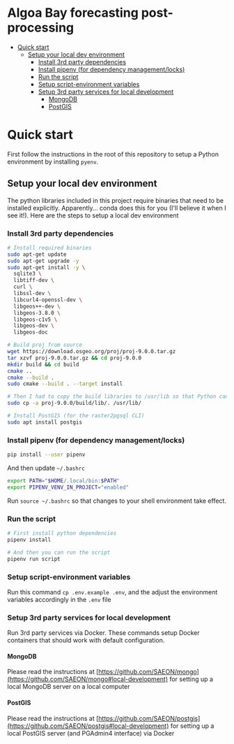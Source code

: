 # Algoa Bay forecasting post-processing

<!-- START doctoc generated TOC please keep comment here to allow auto update -->
<!-- DON'T EDIT THIS SECTION, INSTEAD RE-RUN doctoc TO UPDATE -->

- [Quick start](#quick-start)
  - [Setup your local dev environment](#setup-your-local-dev-environment)
    - [Install 3rd party dependencies](#install-3rd-party-dependencies)
    - [Install pipenv (for dependency management/locks)](#install-pipenv-for-dependency-managementlocks)
    - [Run the script](#run-the-script)
    - [Setup script-environment variables](#setup-script-environment-variables)
    - [Setup 3rd party services for local development](#setup-3rd-party-services-for-local-development)
      - [MongoDB](#mongodb)
      - [PostGIS](#postgis)

<!-- END doctoc generated TOC please keep comment here to allow auto update -->

# Quick start

First follow the instructions in the root of this repository to setup a Python environment by installing `pyenv`.

## Setup your local dev environment

The python libraries included in this project require binaries that need to be installed explicitly. Apparently... conda does this for you (I'll believe it when I see it!). Here are the steps to setup a local dev environment

### Install 3rd party dependencies

```sh
# Install required binaries
sudo apt-get update
sudo apt-get upgrade -y
sudo apt-get install -y \
  sqlite3 \
  libtiff-dev \
  curl \
  libssl-dev \
  libcurl4-openssl-dev \
  libgeos++-dev \
  libgeos-3.8.0 \
  libgeos-c1v5 \
  libgeos-dev \
  libgeos-doc

# Build proj from source
wget https://download.osgeo.org/proj/proj-9.0.0.tar.gz
tar xzvf proj-9.0.0.tar.gz && cd proj-9.0.0
mkdir build && cd build
cmake ..
cmake --build .
sudo cmake --build . --target install

# Then I had to copy the build libraries to /usr/lib so that Python can use them
sudo cp -a proj-9.0.0/build/lib/. /usr/lib/

# Install PostGIS (for the raster2pgsql CLI)
sudo apt install postgis
```

### Install pipenv (for dependency management/locks)

```sh
pip install --user pipenv
```

And then update `~/.bashrc`

```sh
export PATH="$HOME/.local/bin:$PATH"
export PIPENV_VENV_IN_PROJECT="enabled"
```

Run `source ~/.bashrc` so that changes to your shell environment take effect.

### Run the script
```sh
# First install python dependencies
pipenv install

# And then you can run the script
pipenv run script
```

### Setup script-environment variables 

Run this command `cp .env.example .env`, and the adjust the environment variables accordingly in the `.env` file

### Setup 3rd party services for local development

Run 3rd party services via Docker. These commands setup Docker containers that should work with default configuration.

#### MongoDB

Please read the instructions at [https://github.com/SAEON/mongo](https://github.com/SAEON/mongo#local-development) for setting up a local MongoDB server on a local computer

#### PostGIS

Please read the instructions at [https://github.com/SAEON/postgis](https://github.com/SAEON/postgis#local-development) for setting up a local PostGIS server (and PGAdmin4 interface) via Docker
